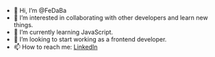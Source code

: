 - 👋 Hi, I’m @FeDaBa
- 👀 I’m interested in collaborating with other developers and learn new things.
- 🌱 I’m currently learning JavaScript.
- 💞️ I’m looking to start working as a frontend developer.
- 📫 How to reach me: <a href="www.linkedin.com/in/fedebaha">LinkedIn</a>

<!---
FeDaBa/FeDaBa is a ✨ special ✨ repository because its `README.md` (this file) appears on your GitHub profile.
You can click the Preview link to take a look at your changes.
--->
